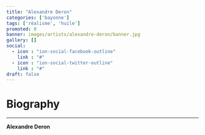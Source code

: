 ```yaml
---
title: "Alexandre Deron"
categories: ['bayonne']
tags: ['réalisme', 'huile']
promoted: 0
banner: images/artists/alexandre-deron/banner.jpg
gallery: []
social:
  - icon : "ion-social-facebook-outline"
    link : "#"
  - icon : "ion-social-twitter-outline"
    link : "#"
draft: false
---
```


# Biography
---

**Alexandre Deron**